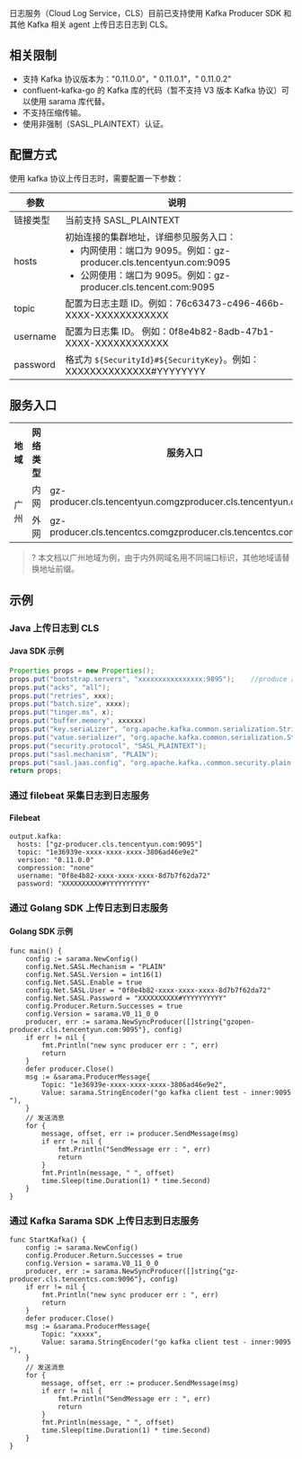 日志服务（Cloud Log Service，CLS）目前已支持使用 Kafka Producer SDK 和其他 Kafka 相关 agent 上传日志日志到 CLS。

## 相关限制

- 支持 Kafka 协议版本为："0.11.0.0"，" 0.11.0.1"，" 0.11.0.2"
- confluent-kafka-go 的 Kafka 库的代码（暂不支持 V3 版本 Kafka 协议）可以使用 sarama 库代替。
- 不支持压缩传输。
- 使用非强制（SASL_PLAINTEXT）认证。



## 配置方式

使用 kafka 协议上传日志时，需要配置一下参数：

| 参数 | 说明 |
|---------|---------|
| 链接类型 | 当前支持 SASL_PLAINTEXT |
| hosts | 初始连接的集群地址，详细参见服务入口：</br><ul  style="margin: 0;"><li>内网使用：端口为 9095。例如：gz-producer.cls.tencentyun.com:9095</li><li>公网使用：端口为 9095。例如：gz-producer.cls.tencent.com:9095</li></ul> |
| topic | 配置为日志主题 ID。例如：76c63473-c496-466b-XXXX-XXXXXXXXXXXX |
| username | 配置为日志集 ID。  例如：0f8e4b82-8adb-47b1-XXXX-XXXXXXXXXXXX |
| password | 格式为 `${SecurityId}#${SecurityKey}`。例如：XXXXXXXXXXXXXX#YYYYYYYY |


## 服务入口 

<table>
	<tr><th>地域</th><th>网络类型</th><th>服务入口</th></tr>
	<tr><td rowspan=2>广州</td><td>内网</td><td>gz-producer.cls.tencentyun.comgzproducer.cls.tencentyun.com/...</td></tr>
	<tr><td>外网</td><td>gz-producer.cls.tencentcs.comgzproducer.cls.tencentcs.com/...</td></tr>
</table>

>? 本文档以广州地域为例，由于内外网域名用不同端口标识，其他地域请替换地址前缀。
>
  
## 示例

### Java 上传日志到 CLS

#### Java SDK 示例

```java
Properties props = new Properties(); 
props.put("bootstrap.servers", "xxxxxxxxxxxxxxxx:9895");    //produce 服务域名
props.put("acks", "all");
props.put("retries", xxx); 
props.put("batch.size", xxxx); 
props.put("tinger.ms", x); 
props.put("buffer.memory", xxxxxx) 
props.put("key.seriaLizer", "org.apache.kafka.common.serialization.StringSeriatizer");
props.put("vatue.serializer", "org.apache.kafka.common.serialization.StringSerializer");
props.put("security.protocol", "SASL_PLAINTEXT"); 
props.put("sasl.mechanism", "PLAIN");
props.put("sasl.jaas.config", "org.apache.kafka..common.security.plain.PlainLoginModule required username='xxxxxxxx', password='xxxxxxxxxx#xxxxxxxxx';")    //username 填写日志集 ID，格式为 ${SecurityID}#${SecurityKey}#
return props;
```


### 通过 filebeat 采集日志到日志服务

#### Filebeat 

```
output.kafka:
  hosts: ["gz-producer.cls.tencentyun.com:9095"]
  topic: "1e36939e-xxxx-xxxx-xxxx-3806ad46e9e2"
  version: "0.11.0.0"
  compression: "none"
  username: "0f8e4b82-xxxx-xxxx-xxxx-8d7b7f62da72"
  password: "XXXXXXXXXX#YYYYYYYYYY"
```

### 通过 Golang SDK 上传日志到日志服务 
 
####  Golang SDK 示例

```
func main() {
	config := sarama.NewConfig()
	config.Net.SASL.Mechanism = "PLAIN"
	config.Net.SASL.Version = int16(1)
	config.Net.SASL.Enable = true
	config.Net.SASL.User = "0f8e4b82-xxxx-xxxx-xxxx-8d7b7f62da72"
	config.Net.SASL.Password = "XXXXXXXXXX#YYYYYYYYYY"
	config.Producer.Return.Successes = true
	config.Version = sarama.V0_11_0_0
	producer, err := sarama.NewSyncProducer([]string{"gzopen-producer.cls.tencentyun.com:9095"}, config)
	if err != nil {
		fmt.Println("new sync producer err : ", err)
		return
	}
	defer producer.Close()
	msg := &sarama.ProducerMessage{
		Topic: "1e36939e-xxxx-xxxx-xxxx-3806ad46e9e2",
		Value: sarama.StringEncoder("go kafka client test - inner:9095 "),
	}
	// 发送消息
	for {
		message, offset, err := producer.SendMessage(msg)
		if err != nil {
			fmt.Println("SendMessage err : ", err)
			return
		}
		fmt.Println(message, " ", offset)
		time.Sleep(time.Duration(1) * time.Second)
	}
}
```

### 通过 Kafka Sarama SDK 上传日志到日志服务

```
func StartKafka() {
	config := sarama.NewConfig()
	config.Producer.Return.Successes = true
	config.Version = sarama.V0_11_0_0
	producer, err := sarama.NewSyncProducer([]string{"gz-producer.cls.tencentcs.com:9096"}, config)
	if err != nil {
		fmt.Println("new sync producer err : ", err)
		return
	}
	defer producer.Close()
	msg := &sarama.ProducerMessage{
		Topic: "xxxxx",
		Value: sarama.StringEncoder("go kafka client test - inner:9095 "),
	}
	// 发送消息
	for {
		message, offset, err := producer.SendMessage(msg)
		if err != nil {
			fmt.Println("SendMessage err : ", err)
			return
		}
		fmt.Println(message, " ", offset)
		time.Sleep(time.Duration(1) * time.Second)
	}
}
```
 
 


 
 


